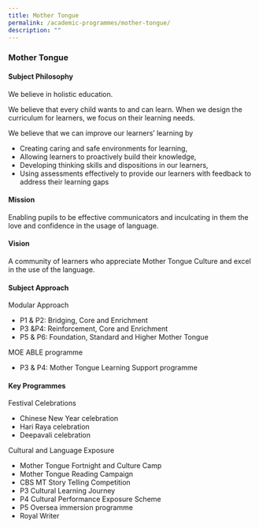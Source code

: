 ```yaml
---
title: Mother Tongue
permalink: /academic-programmes/mother-tongue/
description: ""
---
```

### Mother Tongue

#### Subject Philosophy

We believe in holistic education.

We believe that every child wants to and can learn. When we design the curriculum for learners, we focus on their learning needs.

  

We believe that we can improve our learners’ learning by

*   Creating caring and safe environments for learning,
*   Allowing learners to proactively build their knowledge,
*   Developing thinking skills and dispositions in our learners,
*   Using assessments effectively to provide our learners with feedback to address their learning gaps

  

#### Mission

Enabling pupils to be effective communicators and inculcating in them the love and confidence in the usage of language.

  

#### Vision

A community of learners who appreciate Mother Tongue Culture and excel in the use of the language.

  

#### Subject Approach

Modular Approach

*   P1 & P2: Bridging, Core and Enrichment
*   P3 &P4: Reinforcement, Core and Enrichment
*   P5 & P6: Foundation, Standard and Higher Mother Tongue

  

MOE ABLE programme

*   P3 & P4: Mother Tongue Learning Support programme

  

#### Key Programmes

Festival Celebrations

*   Chinese New Year celebration
*   Hari Raya celebration
*   Deepavali celebration

  

Cultural and Language Exposure

*   Mother Tongue Fortnight and Culture Camp
*   Mother Tongue Reading Campaign
*   CBS MT Story Telling Competition
*   P3 Cultural Learning Journey
*   P4 Cultural Performance Exposure Scheme
*   P5 Oversea immersion programme
*   Royal Writer